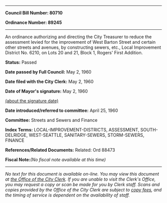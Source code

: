 

********

**Council Bill Number: 80710**
   
**Ordinance Number: 89245**
********

 An ordinance authorizing and directing the City Treasurer to reduce the assessment levied for the improvement of West Barton Street and certain other streets and avenues, by constructing sewers, etc., Local Improvement District No. 6210, on Lots 20 and 21, Block 1, Rogers' First Addition.

**Status:** Passed
   
**Date passed by Full Council:** May 2, 1960
   
**Date filed with the City Clerk:** May 2, 1960
   
**Date of Mayor's signature:** May 2, 1960
   
[(about the signature date)](/~public/approvaldate.htm)
   
   
   
**Date introduced/referred to committee:** April 25, 1960
   
**Committee:** Streets and Sewers and Finance
   
   
**Index Terms:** LOCAL-IMPROVEMENT-DISTRICTS, ASSESSMENT, SOUTH-DELRIDGE, WEST-SEATTLE, SANITARY-SEWERS, STORM-SEWERS, FINANCE

**References/Related Documents:** Related: Ord 88473

**Fiscal Note:**_(No fiscal note available at this time)_
********

_No text for this document is available on-line. You may view this document at [the Office of the City Clerk](http://www.seattle.gov/leg/clerk/contactUs.htm). If you are unable to visit the Clerk's Office, you may request a copy or scan be made for you by Clerk staff. Scans and copies provided by the Office of the City Clerk are subject to [copy fees](http://clerk.seattle.gov/~public/clerkfees.htm), and the timing of service is dependent on the availability of staff._

